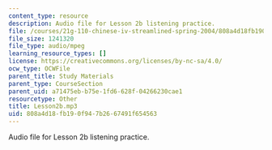 ```yaml
---
content_type: resource
description: Audio file for Lesson 2b listening practice.
file: /courses/21g-110-chinese-iv-streamlined-spring-2004/808a4d18fb190f947b2667491f654563_Lesson2b.mp3
file_size: 1241320
file_type: audio/mpeg
learning_resource_types: []
license: https://creativecommons.org/licenses/by-nc-sa/4.0/
ocw_type: OCWFile
parent_title: Study Materials
parent_type: CourseSection
parent_uid: a71475eb-b75e-1fd6-628f-04266230cae1
resourcetype: Other
title: Lesson2b.mp3
uid: 808a4d18-fb19-0f94-7b26-67491f654563
---
```

Audio file for Lesson 2b listening practice.
